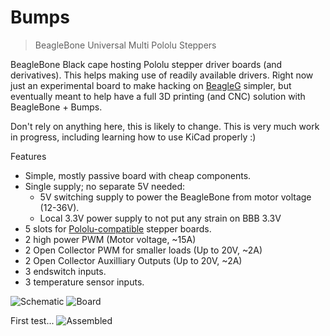 Bumps
=====

> BeagleBone Universal Multi Pololu Steppers

BeagleBone Black cape hosting Pololu stepper driver boards (and derivatives).
This helps making use of readily available drivers.
Right now just an experimental board to make hacking on [BeagleG][beagleg-url]
simpler, but eventually meant to help have a full 3D printing
(and CNC) solution with BeagleBone + Bumps.

Don't rely on anything here, this is likely to change. This is very much work
in progress, including learning how to use KiCad properly :)

Features
   * Simple, mostly passive board with cheap components.
   * Single supply; no separate 5V needed:
      * 5V switching supply to power the BeagleBone from motor voltage (12-36V).
      * Local 3.3V power supply to not put any strain on BBB 3.3V
   * 5 slots for [Pololu-compatible][pololu-url] stepper boards.
   * 2 high power PWM (Motor voltage, ~15A)
   * 2 Open Collector PWM for smaller loads (Up to 20V, ~2A)
   * 2 Open Collector Auxilliary Outputs (Up to 20V, ~2A)
   * 3 endswitch inputs.
   * 3 temperature sensor inputs.

![Schematic][schem]
![Board][board]

First test...
![Assembled][assembled]

[beagleg-url]: https://github.com/hzeller/beagleg
[pololu-url]: http://www.pololu.com/product/1182
[schem]: https://github.com/hzeller/bumps/raw/master/img/bumps-schem.png
[board]: https://github.com/hzeller/bumps/raw/master/img/bumps-board.png
[assembled]: https://github.com/hzeller/bumps/raw/master/img/bumps-connect.jpg
